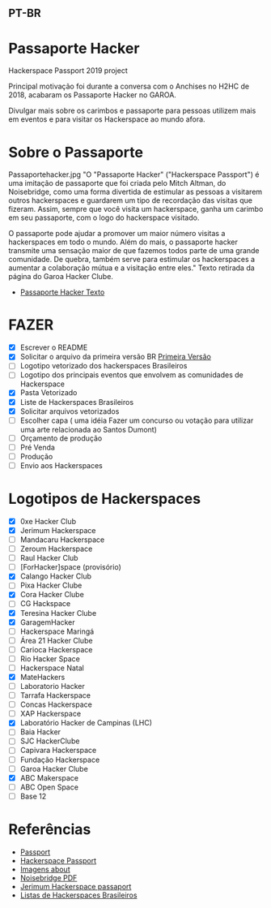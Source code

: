 ## PT-BR

# Passaporte Hacker
Hackerspace Passport 2019 project

Principal motivação foi durante a conversa com o Anchises no H2HC de 2018, acabaram os Passaporte Hacker no GAROA.

Divulgar mais sobre os carimbos e passaporte para pessoas utilizem mais em eventos e para visitar os Hackerspace ao mundo afora.

# Sobre o Passaporte
Passaportehacker.jpg
"O "Passaporte Hacker" ("Hackerspace Passport") é uma imitação de passaporte que foi criada pelo Mitch Altman, do Noisebridge, como uma forma divertida de estimular as pessoas a visitarem outros hackerspaces e guardarem um tipo de recordação das visitas que fizeram. Assim, sempre que você visita um hackerspace, ganha um carimbo em seu passaporte, com o logo do hackerspace visitado.

O passaporte pode ajudar a promover um maior número visitas a hackerspaces em todo o mundo. Além do mais, o passaporte hacker transmite uma sensação maior de que fazemos todos parte de uma grande comunidade. De quebra, também serve para estimular os hackerspaces a aumentar a colaboração mútua e a visitação entre eles."
Texto retirada da página do Garoa Hacker Clube. 
- [Passaporte Hacker Texto](https://garoa.net.br/wiki/Passaporte_Hacker)

# FAZER
- [x] Escrever o README
- [x] Solicitar o arquivo da primeira versão BR [Primeira Versão](https://www.slideshare.net/anchises/hacker-passport-brazil)
- [ ] Logotipo vetorizado dos hackerspaces Brasileiros
- [ ] Logotipo dos principais eventos que envolvem as comunidades de Hackerspace
- [x] Pasta Vetorizado
- [x] Liste de Hackerspaces Brasileiros
- [x] Solicitar arquivos vetorizados
- [ ] Escolher capa ( uma idéia Fazer um concurso ou votação para utilizar uma arte relacionada ao Santos Dumont)
- [ ] Orçamento de produção
- [ ] Pré Venda
- [ ] Produção
- [ ] Envio aos Hackerspaces

# Logotipos de Hackerspaces

- [x] 0xe Hacker Club
- [x] Jerimum Hackerspace
- [ ] Mandacaru Hackerspace
- [ ] Zeroum Hackerspace
- [ ] Raul Hacker Club
- [ ] [ForHacker]space (provisório)
- [x] Calango Hacker Club
- [ ] Pixa Hacker Clube
- [x] Cora Hacker Clube
- [ ] CG Hackspace
- [x] Teresina Hacker Clube
- [x] GaragemHacker
- [ ] Hackerspace Maringá
- [ ] Área 21 Hacker Clube
- [ ] Carioca Hackerspace
- [ ] Rio Hacker Space
- [ ] Hackerspace Natal
- [x] MateHackers
- [ ] Laboratorio Hacker
- [ ] Tarrafa Hackerspace
- [ ] Concas Hackerspace
- [ ] XAP Hackerspace
- [x] Laboratório Hacker de Campinas (LHC)
- [ ] Baia Hacker
- [ ] SJC HackerClube
- [ ] Capivara Hackerspace
- [ ] Fundação Hackerspace
- [ ] Garoa Hacker Clube
- [x] ABC Makerspace
- [ ] ABC Open Space
- [ ] Base 12

# Referências 
- [Passport](https://www.noisebridge.net/wiki/Passport)
- [Hackerspace Passport](https://www.seeedstudio.com/depot/hackerspace-passport-p-1027.html)
- [Imagens about](https://www.flickr.com/groups/1718510@N24/)
- [Noisebridge PDF](https://www.noisebridge.net/images/0/0c/Hackerpass08.pdf)
- [Jerimum Hackerspace passaport](https://github.com/alexaquino/jerimum_hackerspace_passport)
- [Listas de Hackerspaces Brasileiros](https://dumonths.github.io/lista)
